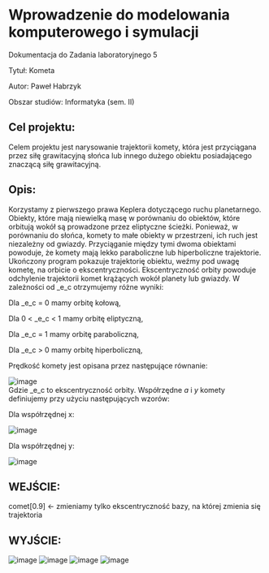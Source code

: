 # Wprowadzenie do modelowania komputerowego i symulacji

Dokumentacja do Zadania laboratoryjnego 5

Tytuł: Kometa

Autor: Paweł Habrzyk

Obszar studiów: Informatyka (sem. II)

## Cel projektu:

Celem projektu jest narysowanie trajektorii komety, która jest przyciągana przez siłę grawitacyjną słońca lub innego dużego obiektu posiadającego znaczącą siłę grawitacyjną.

## Opis:

Korzystamy z pierwszego prawa Keplera dotyczącego ruchu planetarnego. Obiekty, które mają niewielką masę w porównaniu do obiektów, które orbitują wokół są prowadzone przez eliptyczne ścieżki. Ponieważ, w porównaniu do słońca, komety to małe obiekty w przestrzeni, ich ruch jest niezależny od gwiazdy. Przyciąganie między tymi dwoma obiektami powoduje, że komety mają lekko paraboliczne lub hiperboliczne trajektorie. Ukończony program pokazuje trajektorię obiektu, weźmy pod uwagę kometę, na orbicie o ekscentryczności. Ekscentryczność orbity powoduje odchylenie trajektorii komet krążących wokół planety lub gwiazdy. W zależności od _e_c otrzymujemy różne wyniki:

Dla _e_c = 0 mamy orbitę kołową,

Dla 0 < _e_c < 1 mamy orbitę eliptyczną,

Dla _e_c = 1 mamy orbitę paraboliczną,

Dla _e_c > 0 mamy orbitę hiperboliczną,

Prędkość komety jest opisana przez następujące równanie:

![image](https://i.ibb.co/df2Lq5L/Zrzut-ekranu-2023-12-20-o-19-49-53.png)  
Gdzie _e_c to ekscentryczność orbity. Współrzędne _a_ i _y_ komety definiujemy przy użyciu następujących wzorów:

Dla współrzędnej x:

![image](https://i.ibb.co/gWBLrhp/Zrzut-ekranu-2023-12-20-o-19-50-04.png)

Dla współrzędnej y:

![image](https://i.ibb.co/sg7Sz8p/Zrzut-ekranu-2023-12-20-o-19-50-09.png)

## WEJŚCIE:

comet[0.9] <- zmieniamy tylko ekscentryczność bazy, na której zmienia się trajektoria

## WYJŚCIE:

 ![image](https://i.ibb.co/wYMmw6j/Zrzut-ekranu-2023-12-20-o-19-50-38.png)  ![image](https://i.ibb.co/x6MsYYK/Zrzut-ekranu-2023-12-20-o-19-51-03.png) ![image](https://i.ibb.co/VBc350S/Zrzut-ekranu-2023-12-20-o-19-51-17.png) ![image](https://i.ibb.co/51mpxV2/Zrzut-ekranu-2023-12-20-o-19-51-28.png) 


